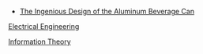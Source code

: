 * [The Ingenious Design of the Aluminum Beverage Can
](https://www.youtube.com/watch?v=hUhisi2FBuw)

[Electrical Engineering](./Electrical-Engineering/)

[Information Theory](./Information-Theory/)